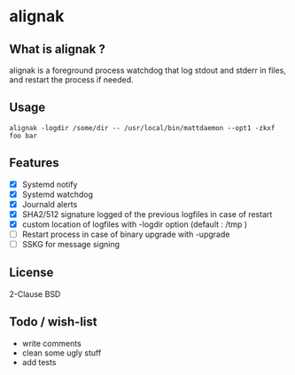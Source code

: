 # alignak


## What is alignak ?

alignak is a foreground process watchdog that log stdout and stderr in files, and restart the process if needed.


## Usage

```
alignak -logdir /some/dir -- /usr/local/bin/mattdaemon --opt1 -zkxf foo bar
```

## Features

  * [x] Systemd notify
  * [x] Systemd watchdog
  * [x] Journald alerts
  * [x] SHA2/512 signature logged of the previous logfiles in case of restart
  * [x] custom location of logfiles with -logdir option (default : /tmp )
  * [ ] Restart process in case of binary upgrade with -upgrade
  * [ ] SSKG for message signing

## License

2-Clause BSD

## Todo / wish-list

  * write comments
  * clean some ugly stuff
  * add tests
